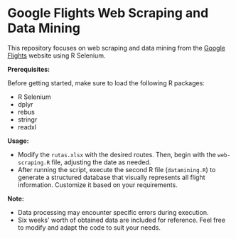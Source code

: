# Google Flights Web Scraping and Data Mining

This repository focuses on web scraping and data mining from the [Google Flights](https://www.google.com/flights) website using R Selenium.

**Prerequisites:**

Before getting started, make sure to load the following R packages:

- R Selenium
- dplyr
- rebus
- stringr
- readxl

**Usage:**

- Modify the `rutas.xlsx` with the desired routes. Then, begin with the `web-scraping.R` file, adjusting the date as needed.
- After running the script, execute the second R file (`datamining.R`) to generate a structured database that visually represents all flight information. Customize it based on your requirements.

**Note:**

- Data processing may encounter specific errors during execution.
- Six weeks' worth of obtained data are included for reference. Feel free to modify and adapt the code to suit your needs.
